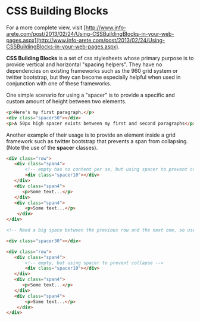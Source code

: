 # CSS Building Blocks #

For a more complete view, visit [http://www.info-arete.com/post/2013/02/24/Using-CSSBuildingBlocks-in-your-web-pages.aspx](http://www.info-arete.com/post/2013/02/24/Using-CSSBuildingBlocks-in-your-web-pages.aspx).

**CSS Building Blocks** is a set of css stylesheets whose primary purpose is to provide vertical and horizontal "spacing helpers". They have no dependencies on existing frameworks such as the 960 grid system or twitter bootstrap, but they can become especially helpful when used in conjunction with one of these frameworks.

One simple scenario for using a "spacer" is to provide a specific and custom amount of height between two elements.

```html
<p>Here's my first paragraph.</p>
<div class="spacer50"></div>
<p>A 50px high spacer exists between my first and second paragraphs</p>.
```


Another example of their usage is to provide an element inside a grid framework such as twitter bootstrap that prevents a span from collapsing. (Note the use of the **spacer** classes).


```html
<div class="row">
   <div class="span4">
       <!-- empty has no content per se, but using spacer to prevent collapse -->
       <div class="spacer10"></div>
   </div>
   <div class="span4">
      <p>Some text...</p>
   </div>
   <div class="span4">
       <p>Some text...</p>
    </div>
</div>

<!-- Need a big space between the previous row and the next one, so use one of the bigger spacers -->

<div class="spacer30"></div>

<div class="row">
   <div class="span4">
       <!-- empty, but using spacer to prevent collapse -->
       <div class="spacer10"></div>
   </div>
   <div class="span4">
      <p>Some text...</p>
   </div>
   <div class="span4">
       <p>Some text...</p>
    </div>
</div>
```
